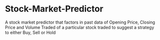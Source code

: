# Stock-Market-Predictor
A stock market predictor that factors in  past data of Opening Price, Closing Price and Volume Traded of a particular stock traded to suggest a strategy to either Buy, Sell or Hold
